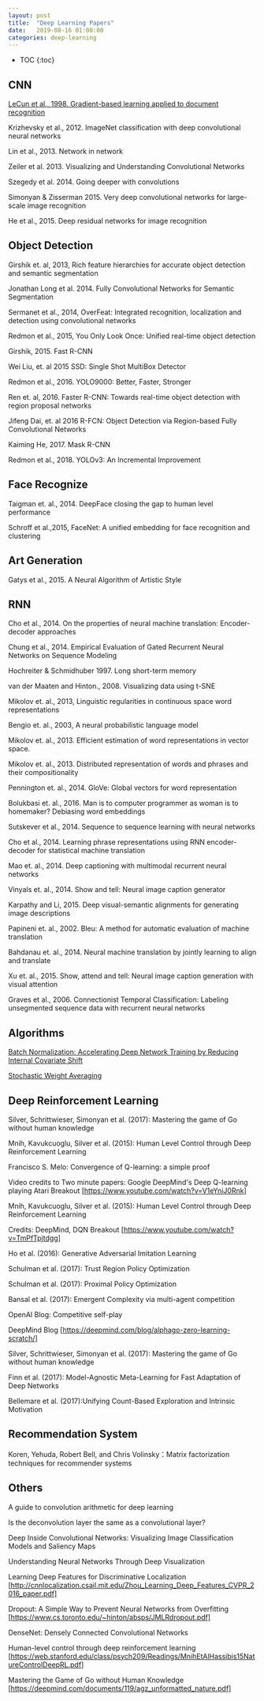 ```yaml
---
layout: post
title:  "Deep Learning Papers"
date:   2019-08-16 01:00:00
categories: deep-learning
---
```


* TOC
{:toc}

## CNN

[LeCun et al., 1998. Gradient-based learning applied to document recognition](http://yann.lecun.com/exdb/publis/pdf/lecun-98.pdf)

Krizhevsky et al., 2012. ImageNet classification with deep convolutional neural networks

Lin et al., 2013. Network in network

Zeiler et al. 2013. Visualizing and Understanding Convolutional Networks

Szegedy et al. 2014. Going deeper with convolutions

Simonyan & Zisserman 2015. Very deep convolutional networks for large-scale image recognition

He et al., 2015. Deep residual networks for image recognition

## Object Detection

Girshik et. al, 2013, Rich feature hierarchies for accurate object detection and semantic segmentation

Jonathan Long et al. 2014. Fully Convolutional Networks for Semantic Segmentation

Sermanet et al., 2014, OverFeat: Integrated recognition, localization and detection using convolutional networks

Redmon et al., 2015, You Only Look Once: Unified real-time object detection

Girshik, 2015. Fast R-CNN

Wei Liu, et. al 2015 SSD: Single Shot MultiBox Detector

Redmon et al., 2016. YOLO9000: Better, Faster, Stronger

Ren et. al, 2016. Faster R-CNN: Towards real-time object detection with region proposal networks

Jifeng Dai, et. al 2016 R-FCN: Object Detection via Region-based Fully Convolutional Networks

Kaiming He, 2017. Mask R-CNN

Redmon et al., 2018. YOLOv3: An Incremental Improvement

## Face Recognize

Taigman et. al., 2014. DeepFace closing the gap to human level performance

Schroff et al.,2015, FaceNet: A unified embedding for face recognition and clustering

## Art Generation

Gatys et al., 2015. A Neural Algorithm of Artistic Style

## RNN

Cho et al., 2014. On the properties of neural machine translation: Encoder-decoder approaches

Chung et al., 2014. Empirical Evaluation of Gated Recurrent Neural Networks on Sequence Modeling

Hochreiter & Schmidhuber 1997. Long short-term memory

van der Maaten and Hinton., 2008. Visualizing data using t-SNE

Mikolov et. al., 2013, Linguistic regularities in continuous space word representations

Bengio et. al., 2003, A neural probabilistic language model

Mikolov et. al., 2013. Efficient estimation of word representations in vector space.

Mikolov et. al., 2013. Distributed representation of words and phrases and their compositionality

Pennington et. al., 2014. GloVe: Global vectors for word representation

Bolukbasi et. al., 2016. Man is to computer programmer as woman is to homemaker? Debiasing word embeddings

Sutskever et al., 2014. Sequence to sequence learning with neural networks

Cho et al., 2014. Learning phrase representations using RNN encoder-decoder for statistical machine translation

Mao et. al., 2014. Deep captioning with multimodal recurrent neural networks

Vinyals et. al., 2014. Show and tell: Neural image caption generator

Karpathy and Li, 2015. Deep visual-semantic alignments for generating image descriptions

Papineni et. al., 2002. Bleu: A method for automatic evaluation of machine translation

Bahdanau et. al., 2014. Neural machine translation by jointly learning to align and translate

Xu et. al., 2015. Show, attend and tell: Neural image caption generation with visual attention

Graves et al., 2006. Connectionist Temporal Classification: Labeling unsegmented sequence data with recurrent neural networks

## Algorithms

[Batch Normalization: Accelerating Deep Network Training by Reducing Internal Covariate Shift](https://arxiv.org/abs/1502.03167)

[Stochastic Weight Averaging](https://arxiv.org/abs/1803.05407)

## Deep Reinforcement Learning

Silver, Schrittwieser, Simonyan et al. (2017): Mastering the game of Go without human knowledge

Mnih, Kavukcuoglu, Silver et al. (2015): Human Level Control through Deep Reinforcement Learning

Francisco S. Melo: Convergence of Q-learning: a simple proof

Video credits to Two minute papers: Google DeepMind's Deep Q-learning playing Atari Breakout [https://www.youtube.com/watch?v=V1eYniJ0Rnk]

Mnih, Kavukcuoglu, Silver et al. (2015): Human Level Control through Deep Reinforcement Learning

Credits: DeepMind, DQN Breakout [https://www.youtube.com/watch?v=TmPfTpjtdgg]

Ho et al. (2016): Generative Adversarial Imitation Learning

Schulman et al. (2017): Trust Region Policy Optimization

Schulman et al. (2017): Proximal Policy Optimization

Bansal et al. (2017): Emergent Complexity via multi-agent competition

OpenAI Blog: Competitive self-play

DeepMind Blog [https://deepmind.com/blog/alphago-zero-learning-scratch/]

Silver, Schrittwieser, Simonyan et al. (2017): Mastering the game of Go without human knowledge

Finn et al. (2017): Model-Agnostic Meta-Learning for Fast Adaptation of Deep Networks

Bellemare et al. (2017):Unifying Count-Based Exploration and Intrinsic Motivation

## Recommendation System

Koren, Yehuda, Robert Bell, and Chris Volinsky：Matrix factorization techniques for recommender systems

## Others

A guide to convolution arithmetic for deep learning

Is the deconvolution layer the same as a convolutional layer?

Deep Inside Convolutional Networks: Visualizing Image Classification Models and Saliency Maps

Understanding Neural Networks Through Deep Visualization

Learning Deep Features for Discriminative Localization [http://cnnlocalization.csail.mit.edu/Zhou_Learning_Deep_Features_CVPR_2016_paper.pdf]

Dropout: A Simple Way to Prevent Neural Networks from Overfitting [https://www.cs.toronto.edu/~hinton/absps/JMLRdropout.pdf]

DenseNet: Densely Connected Convolutional Networks

Human-level control through deep reinforcement learning [https://web.stanford.edu/class/psych209/Readings/MnihEtAlHassibis15NatureControlDeepRL.pdf]

Mastering the Game of Go without Human Knowledge [https://deepmind.com/documents/119/agz_unformatted_nature.pdf]
